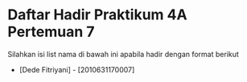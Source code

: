 # Daftar Hadir Praktikum 4A Pertemuan 7
Silahkan isi list nama di bawah ini apabila hadir dengan format berikut
- [Dede Fitriyani] - [2010631170007]

